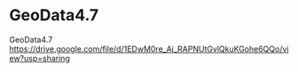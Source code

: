 # GeoData4.7
GeoData4.7
https://drive.google.com/file/d/1EDwM0re_Aj_RAPNUtGvlQkuKGohe6QQo/view?usp=sharing
